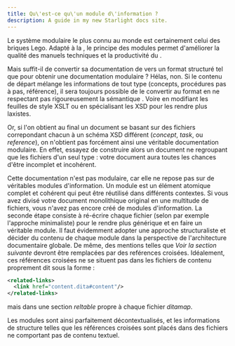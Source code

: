 ```yaml
---
title: Qu\'est-ce qu\'un module d\'information ?
description: A guide in my new Starlight docs site.
---
```


Le système modulaire le plus connu au monde est certainement celui des
briques Lego. Adapté à la , le principe des modules permet d\'améliorer
la qualité des manuels techniques et la productivité du .

Mais suffit-il de convertir sa documentation de vers un format structuré
tel que pour obtenir une documentation modulaire ? Hélas, non. Si le
contenu de départ mélange les informations de tout type (concepts,
procédures pas à pas, référence), il sera toujours possible de le
convertir au format en ne respectant pas rigoureusement la sémantique .
Voire en modifiant les feuilles de style XSLT ou en spécialisant les XSD
pour les rendre plus laxistes.

Or, si l\'on obtient au final un document se basant sur des fichiers
correpondant chacun à un schéma XSD différent (*concept*, *task*, ou
*reference*), on n\'obtient pas forcément ainsi une véritable
documentation modulaire. En effet, essayez de construire alors un
document ne regroupant que les fichiers d\'un seul type : votre document
aura toutes les chances d\'être incomplet et incohérent.

Cette documentation n\'est pas modulaire, car elle ne repose pas sur de
véritables modules d\'information. Un module est un élément atomique
complet et cohérent qui peut être réutilisé dans différents contextes.
Si vous avez divisé votre document monolithique original en une
multitude de fichiers, vous n\'avez pas encore créé de modules
d\'information. La seconde étape consiste à ré-écrire chaque fichier
(selon par exemple l\'approche minimaliste) pour le rendre plus
générique et en faire un véritable module. Il faut évidemment adopter
une approche structuraliste et décider du contenu de chaque module dans
la perspective de l\'architecture documentaire globale. De même, des
mentions telles que *Voir la section suivante* devront être remplacées
par des reférences croisées. Idéalement, ces références croisées ne se
situent pas dans les fichiers de contenu proprement dit sous la forme :

``` xml
<related-links>
  <link href="content.dita#content"/>
</related-links>
```

mais dans une section *reltable* propre à chaque fichier *ditamap*.

Les modules sont ainsi parfaitement décontextualisés, et les
informations de structure telles que les références croisées sont placés
dans des fichiers ne comportant pas de contenu textuel.
